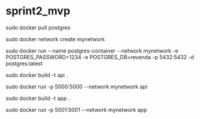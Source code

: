 # sprint2_mvp

sudo docker pull postgres

sudo docker network create mynetwork

sudo docker run --name postgres-container --network mynetwork -e POSTGRES_PASSWORD=1234 -e POSTGRES_DB=revenda -p 5432:5432 -d postgres:latest

sudo docker build -t api .

sudo docker run -p 5000:5000 --network mynetwork api


sudo docker build -t app .

sudo docker run -p 5001:5001 --network mynetwork app
